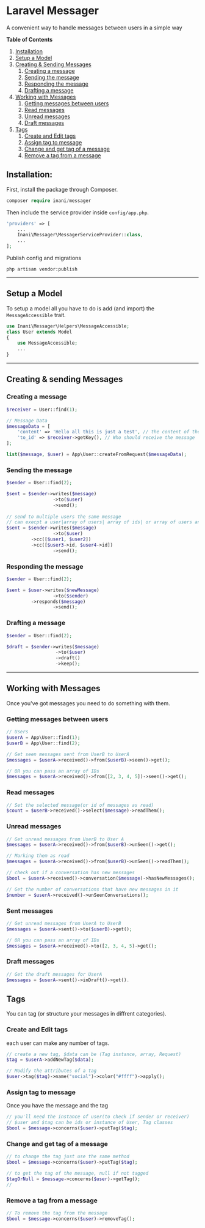 # Laravel Messager
A convenient way to handle messages between users in a simple way

__Table of Contents__

1. [Installation](#installation)
2. [Setup a Model](#setup-a-model)
3. [Creating & Sending Messages](#creating--sending-messages)
    1. [Creating a message](#creating-a-message)
    2. [Sending the message](#sending-the-message)
    3. [Responding the message](#responding-the-message)
    4. [Drafting a message](#drafting-a-message)
4. [Working with Messages](#working-with-messages)
    1. [Getting messages between users](#getting-messages-between-users)
    2. [Read messages](#read-messages)
    3. [Unread messages](#unread-messages)
    4. [Draft messages](#draft-messages)
5. [Tags](#tags)  
    1. [Create and Edit tags](#create-and-edit-tags)
    2. [Assign tag to message](#assign-tag-to-message)
    3. [Change and get tag of a message](#change-and-get-tag-of-a-message)
    4. [Remove a tag from a message](#remove-a-tag-from-a-message)

## Installation:
First, install the package through Composer.

```php
composer require inani/messager
```

Then include the service provider inside `config/app.php`.

```php
'providers' => [
    ...
    Inani\Messager\MessagerServiceProvider::class,
    ...
];
```
Publish config and migrations

```
php artisan vendor:publish
```

___

## Setup a Model

To setup a model all you have to do is add (and import) the `MessageAccessible` trait.

```php
use Inani\Messager\Helpers\MessageAccessible;
class User extends Model
{
    use MessageAccessible;
    ...
}
```

___

## Creating & sending Messages

### Creating a message
```php
$receiver = User::find(1); 

// Message Data
$messageData = [
	'content' => 'Hello all this is just a test', // the content of the message
	'to_id' => $receiver->getKey(), // Who should receive the message
];

list($message, $user) = App\User::createFromRequest($messageData);
```

### Sending the message
```php
$sender = User::find(2);

$sent = $sender->writes($message)
                 ->to($user)
                 ->send();
		 
// send to multiple users the same message
// can execpt a user|array of users| array of ids| or array of users and ids
$sent = $sender->writes($message)
                 ->to($user)
		 ->cc([$user1, $user2])
		 ->cc([$user3->id, $user4->id])
                 ->send();
```

### Responding the message
```php
$sender = User::find(2);

$sent = $user->writes($newMessage)
                 ->to($sender)
		 ->responds($message)
                 ->send();
```

### Drafting a message
```php
$sender = User::find(2);

$draft = $sender->writes($message)
                  ->to($user)
                  ->draft()
                  ->keep();
```

___
## Working with Messages
Once you've got messages you need to do something with them. 


### Getting messages between users
```php
// Users
$userA = App\User::find(1);
$userB = App\User::find(2);

// Get seen messages sent from UserB to UserA
$messages = $userA->received()->from($userB)->seen()->get();

// OR you can pass an array of IDs 
$messages = $userA->received()->from([2, 3, 4, 5])->seen()->get();
```
### Read messages
```php
// Set the selected message(or id of messages as read)
$count = $userB->received()->select($message)->readThem();

```
### Unread messages
```php
// Get unread messages from UserB to User A
$messages = $userA->received()->from($userB)->unSeen()->get();

// Marking them as read
$messages = $userA->received()->from($userB)->unSeen()->readThem();

// check out if a conversation has new messages
$bool = $userA->received()->conversation($message)->hasNewMessages();

// Get the number of conversations that have new messages in it
$number = $userA->received()->unSeenConversations();
```

### Sent messages
```php
// Get unread messages from UserA to UserB
$messages = $userA->sent()->to($userB)->get();

// OR you can pass an array of IDs
$messages = $userA->received()->to([2, 3, 4, 5)->get();
```

### Draft messages
```php
// Get the draft messages for UserA
$messages = $userA->sent()->inDraft()->get().
```
## Tags
You can tag (or structure your messages in diffrent categories).

### Create and Edit tags
each user can make any number of tags.
```php
// create a new tag, $data can be (Tag instance, array, Request)
$tag = $userA->addNewTag($data);

// Modify the attributes of a tag
$user->tag($tag)->name("social")->color("#ffff")->apply();

```
### Assign tag to message
Once you have the message and the tag
```php
// you'll need the instance of user(to check if sender or receiver)
// $user and $tag can be ids or instance of User, Tag classes
$bool = $message->concerns($user)->putTag($tag);
```
### Change and get tag of a message
```php
// to change the tag just use the same method
$bool = $message->concerns($user)->putTag($tag);

// to get the tag of the message, null if not tagged
$tagOrNull = $message->concerns($user)->getTag();
// 
```

### Remove a tag from a message
```php
// To remove the tag from the message
$bool = $message->concerns($user)->removeTag();
```
